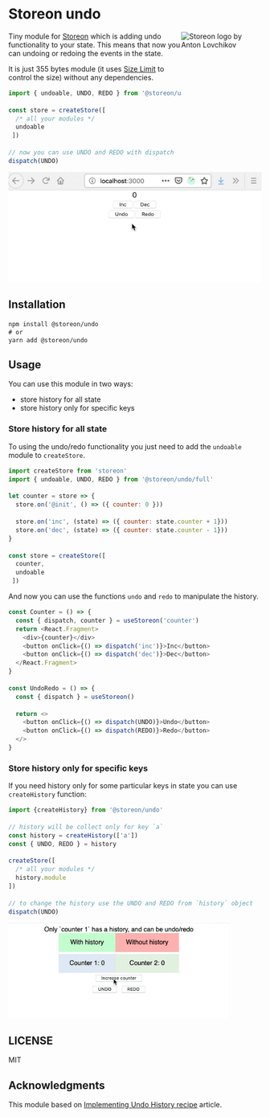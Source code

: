 # Storeon undo

<img src="https://storeon.github.io/storeon/logo.svg" align="right"
     alt="Storeon logo by Anton Lovchikov" width="160" height="142">

Tiny module for [Storeon] which is adding undo functionality to your state. This means that now you can undoing or redoing the events in the state.

It is just 355 bytes module (it uses [Size Limit] to control the size) without any dependencies.

[Size Limit]: https://github.com/ai/size-limit
[Storeon]: https://github.com/storeon/storeon

```js
import { undoable, UNDO, REDO } from '@storeon/undo/full'

const store = createStore([
  /* all your modules */
  undoable
 ])

// now you can use UNDO and REDO with dispatch
dispatch(UNDO)
```

![Example of use the undo/redo functionality](example.gif)

## Installation

```
npm install @storeon/undo
# or
yarn add @storeon/undo
```

## Usage

You can use this module in two ways:

- store history for all state
- store history only for specific keys


### Store history for all state

To using the undo/redo functionality you just need to add the `undoable` module to `createStore`.

```js
import createStore from 'storeon'
import { undoable, UNDO, REDO } from '@storeon/undo/full'

let counter = store => {
  store.on('@init', () => ({ counter: 0 }))

  store.on('inc', (state) => ({ counter: state.counter + 1}))
  store.on('dec', (state) => ({ counter: state.counter - 1}))
}

const store = createStore([
  counter,
  undoable
 ])
```

And now you can use the functions `undo` and `redo` to manipulate the history.

```js
const Counter = () => {
  const { dispatch, counter } = useStoreon('counter')
  return <React.Fragment>
    <div>{counter}</div>
    <button onClick={() => dispatch('inc')}>Inc</button>
    <button onClick={() => dispatch('dec')}>Dec</button>
  </React.Fragment>
}

const UndoRedo = () => {
  const { dispatch } = useStoreon()

  return <>
    <button onClick={() => dispatch(UNDO)}>Undo</button>
    <button onClick={() => dispatch(REDO)}>Redo</button>
  </>
}
```

### Store history only for specific keys

If you need history only for some particular keys in state you can use `createHistory` function:

```js
import {createHistory} from '@storeon/undo'

// history will be collect only for key `a`
const history = createHistory(['a'])
const { UNDO, REDO } = history

createStore([
  /* all your modules */
  history.module
])

// to change the history use the UNDO and REDO from `history` object
dispatch(UNDO)
```

![Example of history only for specific key](example_history.gif)

## LICENSE

MIT

## Acknowledgments

This module based on [Implementing Undo History recipe](https://redux.js.org/recipes/implementing-undo-history) article.

